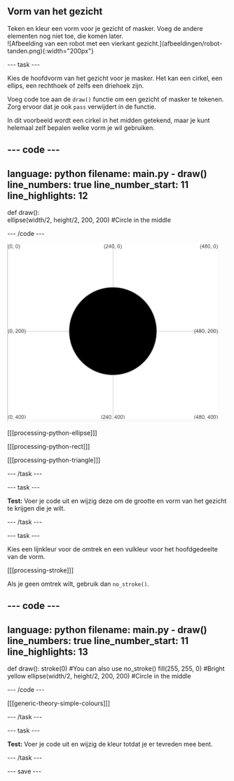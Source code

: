 ## Vorm van het gezicht

<div style="display: flex; flex-wrap: wrap">
<div style="flex-basis: 200px; flex-grow: 1; margin-right: 15px;">
Teken en kleur een vorm voor je gezicht of masker. Voeg de andere elementen nog niet toe, die komen later.
</div>
<div>
![Afbeelding van een robot met een vierkant gezicht.](afbeeldingen/robot-tanden.png){:width="200px"}
</div>
</div>

--- task ---

Kies de hoofdvorm van het gezicht voor je masker. Het kan een cirkel, een ellips, een rechthoek of zelfs een driehoek zijn.

Voeg code toe aan de `draw()` functie om een gezicht of masker te tekenen. Zorg ervoor dat je ook `pass` verwijdert in de functie.

In dit voorbeeld wordt een cirkel in het midden getekend, maar je kunt helemaal zelf bepalen welke vorm je wil gebruiken.

--- code ---
---
language: python filename: main.py - draw() line_numbers: true line_number_start: 11
line_highlights: 12
---

def draw():   
ellipse(width/2, height/2, 200, 200) #Circle in the middle

--- /code ---

![Het output gebied met een zwarte cirkel in het midden van het raster.](images/black-circle.png)

[[[processing-python-ellipse]]]


[[[processing-python-rect]]]


[[[processing-python-triangle]]]

--- /task ---

--- task ---

**Test:** Voer je code uit en wijzig deze om de grootte en vorm van het gezicht te krijgen die je wilt.

--- /task ---

--- task ---

Kies een lijnkleur voor de omtrek en een vulkleur voor het hoofdgedeelte van de vorm.

[[[processing-stroke]]]

Als je geen omtrek wilt, gebruik dan `no_stroke()`.

--- code ---
---
language: python filename: main.py - draw() line_numbers: true line_number_start: 11
line_highlights: 13
---

def draw(): stroke(0) #You can also use no_stroke() fill(255, 255, 0) #Bright yellow ellipse(width/2, height/2, 200, 200) #Circle in the middle

--- /code ---

[[[generic-theory-simple-colours]]]

--- /task ---

--- task ---

**Test:** Voer je code uit en wijzig de kleur totdat je er tevreden mee bent.

--- /task ---

--- save ---
